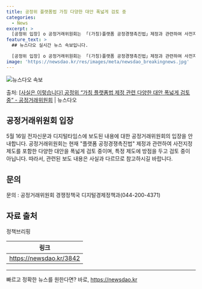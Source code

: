 ```yaml
---
title: 공정위 플랫폼법 가칭 다양한 대안 폭넓게 검토 중
categories:
  - News
excerpt: >
  [공정위 입장] o 공정거래위원회는 「(가칭)플랫폼 공정경쟁촉진법」제정과 관련하여 사전지정제도를 포함한 다양…
feature_text: >
  ## 뉴스다오 실시간 뉴스 속보입니다.

  [공정위 입장] o 공정거래위원회는 「(가칭)플랫폼 공정경쟁촉진법」제정과 관련하여 사전지정제도를 포함한 다양…
image: 'https://newsdao.kr/res/images/meta/newsdao_breakingnews.jpg'
---
```


![뉴스다오 속보](https://newsdao.kr/res/images/meta/newsdao_breakingnews.jpg)

<p>출처: <a href="https://newsdao.kr/3842" rel="dofollow">[사실은 이렇습니다] 공정위 “가칭 플랫폼법 제정 관련 다양한 대안 폭넓게 검토 중” - 공정거래위원회</a> | 뉴스다오</p>

<h2 data-ke-size="size26">공정거래위원회 입장</h2>
<p data-ke-size="size16">5월 16일 전자신문과 디지털타임스에 보도된 내용에 대한 공정거래위원회의 입장을 안내합니다. 공정거래위원회는 현재 "플랫폼 공정경쟁촉진법" 제정과 관련하여 사전지정제도를 포함한 다양한 대안을 폭넓게 검토 중이며, 특정 제도에 방점을 두고 검토 중이 아닙니다. 따라서, 관련된 보도 내용은 사실과 다르므로 참고하시길 바랍니다.</p>

<h2 data-ke-size="size26">문의</h2>
<p data-ke-size="size16">문의 : 공정거래위원회 경쟁정책국 디지털경제정책과(044-200-4371)</p>

<h2 data-ke-size="size26">자료 출처</h2>
<p data-ke-size="size16">정책브리핑 </p>

<table>
  <thead>
    <tr>
      <th>링크</th>
    </tr>
  </thead>
  <tbody>
    <tr>
      <td style="text-align: center; height: 17px;"><a href="https://newsdao.kr/3842">https://newsdao.kr/3842</a></td>
    </tr>
  </tbody>
</table>
<hr> 

빠르고 정확한 뉴스를 원한다면? 바로, <a href="https://newsdao.kr" rel="dofollow">https://newsdao.kr</a>


